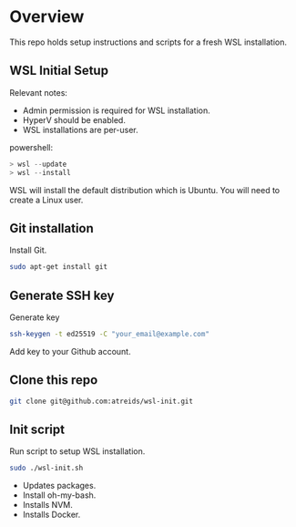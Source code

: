 # Overview

This repo holds setup instructions and scripts for a fresh WSL installation.

## WSL Initial Setup

Relevant notes:

- Admin permission is required for WSL installation.
- HyperV should be enabled.
- WSL installations are per-user.

powershell:

```powershell
> wsl --update
> wsl --install
```

WSL will install the default distribution which is Ubuntu. You will need to create a Linux user.

## Git installation

Install Git.

```bash
sudo apt-get install git
```

## Generate SSH key

Generate key

```bash
ssh-keygen -t ed25519 -C "your_email@example.com"
```

Add key to your Github account.

## Clone this repo

```bash
git clone git@github.com:atreids/wsl-init.git
```

## Init script

Run script to setup WSL installation.

```bash
sudo ./wsl-init.sh
```

- Updates packages.
- Install oh-my-bash.
- Installs NVM.
- Installs Docker.
